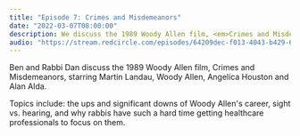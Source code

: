 ```yaml
---
title: "Episode 7: Crimes and Misdemeanors"
date: "2022-03-07T08:00:00"
description: We discuss the 1989 Woody Allen film, <em>Crimes and Misdemeanors.</em>
audio: "https://stream.redcircle.com/episodes/64209dec-f013-4043-b429-6c22a0b9067c/stream.mp3"
---
```


Ben and Rabbi Dan discuss the 1989 Woody Allen film, Crimes and Misdemeanors, starring Martin Landau, Woody Allen, Angelica Houston and Alan Alda.

Topics include: the ups and significant downs of Woody Allen's career, sight vs. hearing, and why rabbis have such a hard time getting healthcare professionals to focus on them.